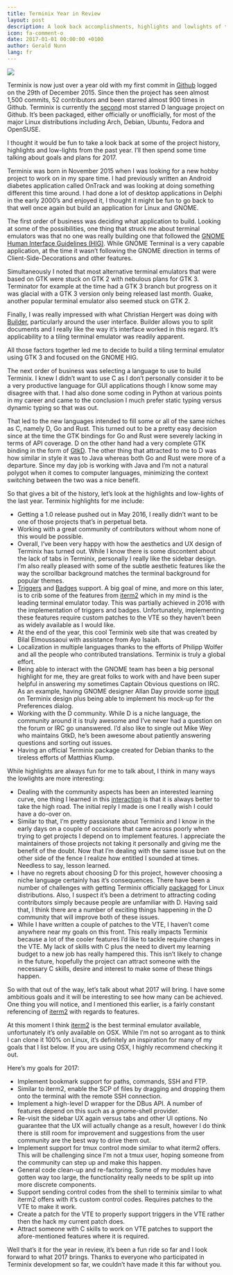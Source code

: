 ```yaml
---
title: Terminix Year in Review
layout: post
description: A look back accomplishments, highlights and lowlights of the past year plus goals for 2017
icon: fa-comment-o
date: 2017-01-01 00:00:00 +0100
author: Gerald Nunn
lang: fr
---
```


![]({{site.baseurl}}/assets/images/gallery/terminix-screenshot1-2.png)

Terminix is now just over a year old with my first commit in [Github](https://github.com/gnunn1/terminix) logged on the 29th of December 2015. Since then the project has seen almost 1,500 commits, 52 contributors and been starred almost 900 times in Github. Terminix is currently the [second](https://github.com/search?l=D&q=stars%3A%3E1&s=stars&type=Repositories) most starred D language project on Github. It’s been packaged, either officially or unofficially, for most of the major Linux distributions including Arch, Debian, Ubuntu, Fedora and OpenSUSE.

I thought it would be fun to take a look back at some of the project history, highlights and low-lights from the past year. I’ll then spend some time talking about goals and plans for 2017.

Terminix was born in November 2015 when I was looking for a new hobby project to work on in my spare time. I had previously written an Android diabetes application called OnTrack and was looking at doing something different this time around. I had done a lot of desktop applications in Delphi in the early 2000’s and enjoyed it, I thought it might be fun to go back to that well once again but build an application for Linux and GNOME.

The first order of business was deciding what application to build. Looking at some of the possibilities, one thing that struck me about terminal emulators was that no one was really building one that followed the [GNOME Human Interface Guidelines (HIG)](https://developer.gnome.org/hig/stable). While GNOME Terminal is a very capable application, at the time it wasn’t following the GNOME direction in terms of Client-Side-Decorations and other features.

Simultaneously I noted that most alternative terminal emulators that were based on GTK were stuck on GTK 2 with nebulous plans for GTK 3. Terminator for example at the time had a GTK 3 branch but progress on it was glacial with a GTK 3 version only being released last month. Guake, another popular terminal emulator also seemed stuck on GTK 2.

Finally, I was really impressed with what Christian Hergert was doing with [Builder](https://wiki.gnome.org/Apps/Builder), particularly around the user interface. Builder allows you to split documents and I really like the way it’s interface worked in this regard. It’s applicability to a tiling terminal emulator was readily apparent.

All those factors together led me to decide to build a tiling terminal emulator using GTK 3 and focused on the GNOME HIG.

The next order of business was selecting a language to use to build Terminix. I knew I didn’t want to use C as I don’t personally consider it to be a very productive language for GUI applications though I know some may disagree with that. I had also done some coding in Python at various points in my career and came to the conclusion I much prefer static typing versus dynamic typing so that was out.

That led to the new languages intended to fill some or all of the same niches as C, namely D, Go and Rust. This turned out to be a pretty easy decision since at the time the GTK bindings for Go and Rust were severely lacking in terms of API coverage. D on the other hand had a very complete GTK binding in the form of [GtkD](https://www.gtkd.org). The other thing that attracted to me to D was how similar in style it was to Java whereas both Go and Rust were more of a departure. Since my day job is working with Java and I’m not a natural polygot when it comes to computer languages, minimizing the context switching between the two was a nice benefit.

So that gives a bit of the history, let’s look at the highlights and low-lights of the last year. Terminix highlights for me include:

* Getting a 1.0 release pushed out in May 2016, I really didn’t want to be one of those projects that’s in perpetual beta.
* Working with a great community of contributors without whom none of this would be possible.
* Overall, I’ve been very happy with how the aesthetics and UX design of Terminix has turned out. While I know there is some discontent about the lack of tabs in Terminix, personally I really like the sidebar design. I’m also really pleased with some of the subtle aesthetic features like the way the scrollbar background matches the terminal background for popular themes.
* [Triggers](https://gnunn1.github.io/terminix-web/manual/triggers) and [Badges](https://gnunn1.github.io/terminix-web/manual/badges) support. A big goal of mine, and more on this later, is to crib some of the features from [iterm2](https://www.iterm2.com) which in my mind is the leading terminal emulator today. This was partially achieved in 2016 with the implementation of triggers and badges. Unfortunately, implementing these features require custom patches to the VTE so they haven’t been as widely available as I would like.
* At the end of the year, this cool Terminix web site that was created by Bilal Elmoussaoui with assistance from Ayo Isaiah.
* Localization in multiple languages thanks to the efforts of Philipp Wolfer and all the people who contributed translations. Terminix is truly a global effort.
* Being able to interact with the GNOME team has been a big personal highlight for me, they are great folks to work with and have been super helpful in answering my sometimes Captain Obvious questions on IRC. As an example, having GNOME designer Allan Day provide some [input](https://github.com/gnunn1/terminix/issues/372) on Terminix design plus being able to implement his mock-up for the Preferences dialog.
* Working with the D community. While D is a niche language, the community around it is truly awesome and I’ve never had a question on the forum or IRC go unanswered. I’d also like to single out Mike Wey who maintains GtkD, he’s been awesome about patiently answering questions and sorting out issues.
* Having an official Terminix package created for Debian thanks to the tireless efforts of Matthias Klump.

While highlights are always fun for me to talk about, I think in many ways the lowlights are more interesting:

* Dealing with the community aspects has been an interested learning curve, one thing I learned in this [interaction](https://github.com/gnunn1/terminix/issues/269) is that it is always better to take the high road. The initial reply I made is one I really wish I could have a do-over on.
* Similar to that, I’m pretty passionate about Terminix and I know in the early days on a couple of occasions that came across poorly when trying to get projects I depend on to implement features. I appreciate the maintainers of those projects not taking it personally and giving me the benefit of the doubt. Now that I’m dealing with the same issue but on the other side of the fence I realize how entitled I sounded at times. Needless to say, lesson learned.
* I have no regrets about choosing D for this project, however choosing a niche language certainly has it’s consequences. There have been a number of challenges with getting Terminix officially [packaged](https://github.com/gnunn1/terminix/issues/25) for Linux distributions. Also, I suspect it’s been a detriment to attracting coding contributors simply because people are unfamiliar with D. Having said that, I think there are a number of exciting things happening in the D community that will improve both of these issues.
* While I have written a couple of patches to the VTE, I haven’t come anywhere near my goals on this front. This really impacts Terminix because a lot of the cooler features I’d like to tackle require changes in the VTE. My lack of skills with C plus the need to divert my learning budget to a new job has really hampered this. This isn’t likely to change in the future, hopefully the project can attract someone with the necessary C skills, desire and interest to make some of these things happen.

So with that out of the way, let’s talk about what 2017 will bring. I have some ambitious goals and it will be interesting to see how many can be achieved. One thing you will notice, and I mentioned this earlier, is a fairly constant referencing of [iterm2](https://www.iterm2.com) with regards to features. 

At this moment I think [iterm2](https://www.iterm2.com) is the best terminal emulator available, unfortunately it’s only available on OSX. While I’m not so arrogant as to think I can clone it 100% on Linux, it’s definitely an inspiration for many of my goals that I list below. If you are using OSX, I highly recommend checking it out.

Here’s my goals for 2017:

* Implement bookmark support for paths, commands, SSH and FTP.
* Similar to iterm2, enable the SCP of files by dragging and dropping them onto the terminal with the remote SSH connection.
* Implement a high-level D wrapper for the DBus API. A number of features depend on this such as a gnome-shell provider.
* Re-visit the sidebar UX again versus tabs and other UI options. No guarantee that the UX will actually change as a result, however I do think there is still room for improvement and suggestions from the user community are the best way to drive them out.
* Implement support for tmux control mode similar to what iterm2 offers. This will be challenging since I’m not a tmux user, hoping someone from the community can step up and make this happen.
* General code clean-up and re-factoring. Some of my modules have gotten way too large, the functionality really needs to be split up into more discrete components.
* Support sending control codes from the shell to terminix similar to what iterm2 offers with it’s custom control codes. Requires patches to the VTE to make it work.
* Create a patch for the VTE to properly support triggers in the VTE rather then the hack my current patch does.
* Attract someone with C skills to work on VTE patches to support the afore-mentioned features where it is required.

Well that’s it for the year in review, it’s been a fun ride so far and I look forward to what 2017 brings. Thanks to everyone who participated in Terminix development so far, we couldn’t have made it this far without you.